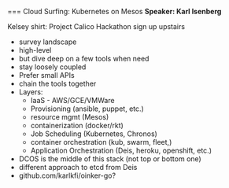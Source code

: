 === Cloud Surfing: Kubernetes on Mesos
**Speaker: Karl Isenberg**

Kelsey shirt: Project Calico
Hackathon sign up upstairs


* survey landscape
* high-level
* but dive deep on a few tools when need
* stay loosely coupled
* Prefer small APIs
* chain the tools together
* Layers:
    * IaaS - AWS/GCE/VMWare
    * Provisioning (ansible, puppet, etc.)
    * resource mgmt (Mesos)
    * containerization (docker/rkt)
    * Job Scheduling (Kubernetes, Chronos)
    * container orchestration (kub, swarm, fleet,)
    * Application Orchestration (Deis, heroku, openshift, etc.)
* DCOS is the middle of this stack (not top or bottom one)
* different approach to etcd from Deis
* github.com/karlkfi/oinker-go?

